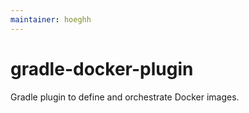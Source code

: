 ```yaml
---
maintainer: hoeghh
---
```


# gradle-docker-plugin

Gradle plugin to define and orchestrate Docker images.
